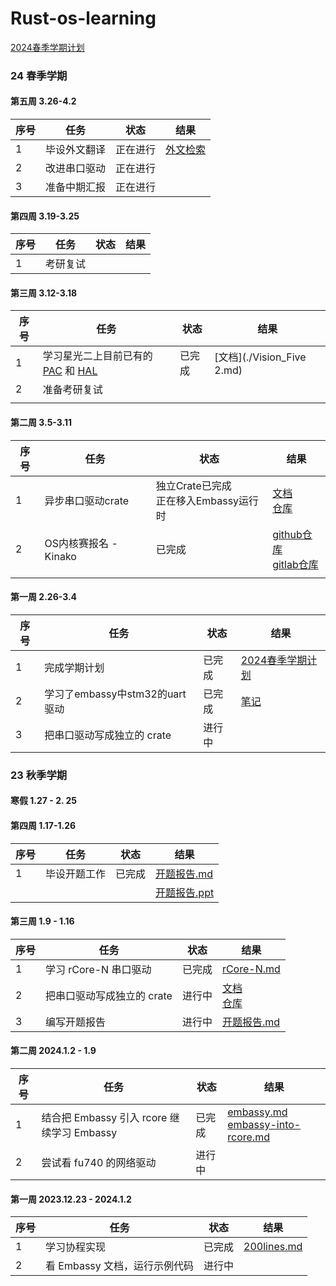 # Rust-os-learning

[2024春季学期计划](./plan/2024春季学期计划-v1-0305.md)



### 24 春季学期

#### 第五周 3.26-4.2

| 序号 | 任务         | 状态     | 结果                             |
| ---- | ------------ | -------- | -------------------------------- |
| 1    | 毕设外文翻译 | 正在进行 | [外文检索](./report/外文检索.md) |
| 2    | 改进串口驱动 | 正在进行 |                                  |
| 3    | 准备中期汇报 | 正在进行 |                                  |

#### 第四周 3.19-3.25

| 序号 | 任务     | 状态 | 结果 |
| ---- | -------- | ---- | ---- |
| 1    | 考研复试 |      |      |

#### 第三周 3.12-3.18

| 序号 | 任务                                                         | 状态   | 结果                       |
| ---- | ------------------------------------------------------------ | ------ | -------------------------- |
| 1    | 学习星光二上目前已有的 [PAC](https://codeberg.org/weathered-steel/jh71xx-pac) 和 [HAL](https://codeberg.org/weathered-steel/jh71xx-hal) | 已完成 | [文档](./Vision_Five 2.md) |
| 2    | 准备考研复试                                                 |        |                            |
|      |                                                              |        |                            |

#### 第二周 3.5-3.11

| 序号 | 任务                  | 状态                                       | 结果                                                         |
| ---- | --------------------- | ------------------------------------------ | ------------------------------------------------------------ |
| 1    | 异步串口驱动crate     | 独立Crate已完成<br />正在移入Embassy运行时 | [文档](./driver/uart-crate.md)<br />[仓库](https://github.com/BITcyman/async-uart-driver) |
| 2    | OS内核赛报名 - Kinako | 已完成                                     | [github仓库](https://github.com/BITcyman/OSKernel2024-Kinako)<br />[gitlab仓库](https://gitlab.eduxiji.net/T202410007992527/oskernel2024-kinako) |
|      |                       |                                            |                                                              |

#### 第一周 2.26-3.4

| 序号 | 任务                           | 状态   | 结果                                                   |
| ---- | ------------------------------ | ------ | ------------------------------------------------------ |
| 1    | 完成学期计划                   | 已完成 | [2024春季学期计划](./plan/2024春季学期计划-v1-0305.md) |
| 2    | 学习了embassy中stm32的uart驱动 | 已完成 | [笔记](./embassy/embassy_uart.md)                      |
| 3    | 把串口驱动写成独立的 crate     | 进行中 |                                                        |



### 23 秋季学期

#### 寒假  1.27 - 2. 25

#### 第四周 1.17-1.26

| 序号 | 任务         | 状态   | 结果                                           |
| ---- | ------------ | ------ | ---------------------------------------------- |
| 1    | 毕设开题工作 | 已完成 | [开题报告.md](./report/毕业设计开题报告.docx)  |
|      |              |        | [开题报告.ppt](./report/毕业设计开题报告.pptx) |

#### 第三周 1.9 - 1.16

| 序号 | 任务                       | 状态   | 结果                                                         |
| ---- | -------------------------- | ------ | ------------------------------------------------------------ |
| 1    | 学习 rCore-N 串口驱动      | 已完成 | [rCore-N.md](rCore-N.md)                                     |
| 2    | 把串口驱动写成独立的 crate | 进行中 | [文档](./driver/uart-crate.md)<br />[仓库](https://github.com/BITcyman/async-uart-driver) |
| 3    | 编写开题报告               | 进行中 | [开题报告.md](./report/毕业设计开题报告.docx)                |

#### 第二周 2024.1.2 - 1.9

| 序号 | 任务                                       | 状态   | 结果                                                         |
| ---- | ------------------------------------------ | ------ | ------------------------------------------------------------ |
| 1    | 结合把 Embassy 引入 rcore 继续学习 Embassy | 已完成 | [embassy.md](./embassy/embassy.md)<br />[embassy-into-rcore.md](./embassy/embassy-into-rcore.md) |
| 2    | 尝试看 fu740 的网络驱动                    | 进行中 |                                                              |

#### 第一周 2023.12.23 - 2024.1.2

| 序号 | 任务                          | 状态   | 结果                                     |
| ---- | ----------------------------- | ------ | ---------------------------------------- |
| 1    | 学习协程实现                  | 已完成 | [200lines.md](./rust-future/200lines.md) |
| 2    | 看 Embassy 文档，运行示例代码 | 进行中 |                                          |





